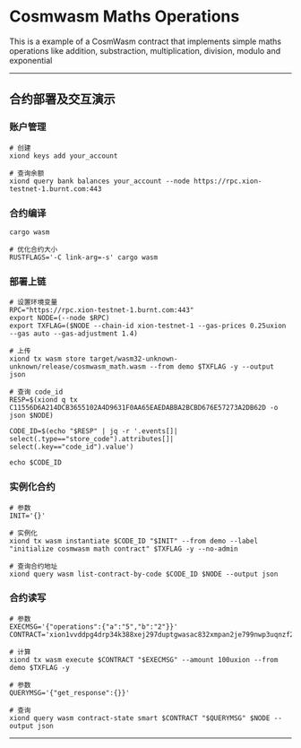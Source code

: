 # Cosmwasm Maths Operations

This is a  example of a CosmWasm contract that implements simple maths operations like addition, substraction, multiplication, division, modulo and exponential

---

## 合约部署及交互演示
### 账户管理
```
# 创建
xiond keys add your_account

# 查询余额
xiond query bank balances your_account --node https://rpc.xion-testnet-1.burnt.com:443
```

### 合约编译
```
cargo wasm 

# 优化合约大小
RUSTFLAGS='-C link-arg=-s' cargo wasm
```

### 部署上链
```
# 设置环境变量
RPC="https://rpc.xion-testnet-1.burnt.com:443"
export NODE=(--node $RPC)
export TXFLAG=($NODE --chain-id xion-testnet-1 --gas-prices 0.25uxion --gas auto --gas-adjustment 1.4)

# 上传
xiond tx wasm store target/wasm32-unknown-unknown/release/cosmwasm_math.wasm --from demo $TXFLAG -y --output json

# 查询 code_id
RESP=$(xiond q tx C11556D6A214DCB3655102A4D9631F0AA65EAEDABBA2BCBD676E57273A2DB62D -o json $NODE)

CODE_ID=$(echo "$RESP" | jq -r '.events[]| select(.type=="store_code").attributes[]| select(.key=="code_id").value')

echo $CODE_ID

```

### 实例化合约
```
# 参数
INIT='{}'

# 实例化
xiond tx wasm instantiate $CODE_ID "$INIT" --from demo --label "initialize cosmwasm math contract" $TXFLAG -y --no-admin

# 查询合约地址
xiond query wasm list-contract-by-code $CODE_ID $NODE --output json

```

### 合约读写
```
# 参数
EXECMSG='{"operations":{"a":"5","b":"2"}}'
CONTRACT='xion1vvddpg4drp34k388xej297duptgwasac832xmpan2je799nwp3uqnzf29j'

# 计算
xiond tx wasm execute $CONTRACT "$EXECMSG" --amount 100uxion --from demo $TXFLAG -y

# 参数
QUERYMSG='{"get_response":{}}'

# 查询
xiond query wasm contract-state smart $CONTRACT "$QUERYMSG" $NODE --output json
```

---


